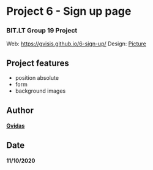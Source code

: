 # Project 6 - Sign up page
### BIT.LT Group 19 Project

Web: https://gvisis.github.io/6-sign-up/
Design: [Picture](https://gvisis.github.io/6-sign-up/signup.png)

## Project features
- position absolute
- form
- background images

## Author
#### [Gvidas](https://github.com/gvisis)

## Date
#### 11/10/2020

